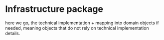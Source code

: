 # Infrastructure package
here we go, the technical implementation + mapping into domain objects if needed, meaning objects that do not rely on technical implementation details.